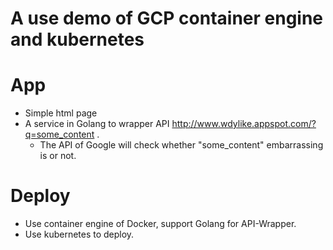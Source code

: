 A use demo of GCP container engine and kubernetes
===

# App

- Simple html page
- A service in Golang to wrapper API http://www.wdylike.appspot.com/?q=some_content .
    - The API of Google will check whether "some_content" embarrassing is or not.

# Deploy

- Use container engine of Docker, support Golang for API-Wrapper.
- Use kubernetes to deploy.


